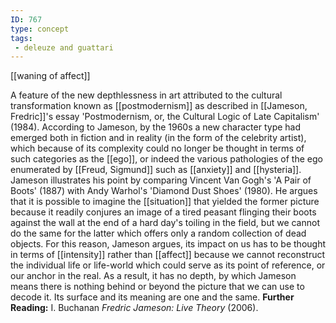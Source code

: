 ```yaml
---
ID: 767
type: concept
tags: 
 - deleuze and guattari
---
```


[[waning of affect]]

 A feature
of the new depthlessness in art attributed to the cultural
transformation known as
[[postmodernism]] as
described in [[Jameson, Fredric]]'s essay
'Postmodernism, or, the Cultural Logic of Late Capitalism' (1984).
According to Jameson, by the 1960s a new character type had emerged both
in fiction and in reality (in the form of the celebrity artist), which
because of its complexity could no longer be thought in terms of such
categories as the [[ego]], or
indeed the various pathologies of the ego enumerated by [[Freud, Sigmund]] such as
[[anxiety]] and
[[hysteria]]. Jameson
illustrates his point by comparing Vincent Van Gogh's 'A Pair of Boots'
(1887) with Andy Warhol's 'Diamond Dust Shoes' (1980). He argues that it
is possible to imagine the
[[situation]] that yielded
the former picture because it readily conjures an image of a tired
peasant flinging their boots against the wall at the end of a hard day's
toiling in the field, but we cannot do the same for the latter which
offers only a random collection of dead objects. For this reason,
Jameson argues, its impact on us has to be thought in terms of
[[intensity]] rather than
[[affect]] because we cannot
reconstruct the individual life or life-world which could serve as its
point of reference, or 
our anchor in the real. As a result, it has no
depth, by which Jameson means there is nothing behind or beyond the
picture that we can use to decode it. Its surface and its meaning are
one and the same.
**Further Reading:** I. Buchanan *Fredric Jameson: Live Theory* (2006).

